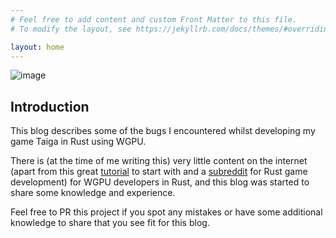 ```yaml
---
# Feel free to add content and custom Front Matter to this file.
# To modify the layout, see https://jekyllrb.com/docs/themes/#overriding-theme-defaults

layout: home
---
```

![image](https://user-images.githubusercontent.com/21039727/147492602-de007b24-f31a-42e7-a6b3-42171ab13fd5.png)

## Introduction

This blog describes some of the bugs I encountered whilst developing my game Taiga in Rust using WGPU.

There is (at the time of me writing this) very little content on the internet (apart from this great [tutorial](https://sotrh.github.io/learn-wgpu/) to start with and a [subreddit](https://www.reddit.com/r/rust_gamedev/) for Rust game development) for WGPU developers in Rust, and this blog was started to share some knowledge and experience.

Feel free to PR this project if you spot any mistakes or have some additional knowledge to share that you see fit for this blog.

